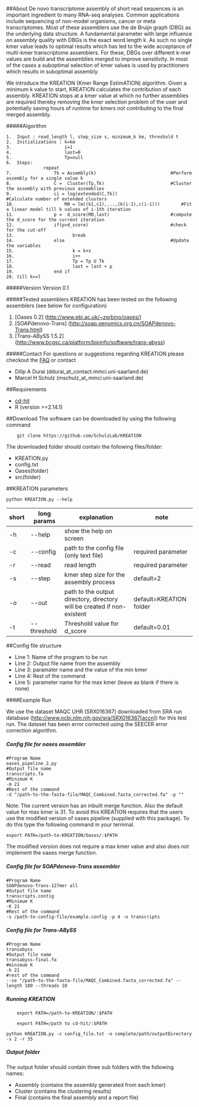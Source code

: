 ##About
De novo transcriptome assembly of short read sequences is an important ingredient to many RNA-seq analyses. Common applications include sequencing of non-model organisms, cancer or meta transcriptomes. Most of these assemblers use the de Bruijn graph (DBG) as the underlying data structure. A fundamental parameter with large influence on assembly quality with DBGs is the exact word length k. As such no single kmer value leads to optimal results which has led to the wide acceptance of multi-kmer transcriptome assemblers. For these, DBGs over different k-mer values are build and the assemblies merged to improve sensitivity. In most of the cases a suboptimal selection of kmer values is used by practitioners which results in suboptimal assembly.

We introduce the KREATION (Kmer Range EstimATION) algorithm. Given a minimum k value to start, KREATION calculates the contribution of each assembly. KREATION stops at a kmer value at which no further assemblies are required thereby removing the kmer selection problem of the user and potentially saving hours of runtime for kmers not contributing to the final merged assembly.

#####Algorithm
```
1.	Input : read_length l, step_size s, minimum_k km, threshold t
2. 	Initializations : k=km
3.	                  i=1
4.	                  last=0
5.	                  Tp=null
6.	Steps:
              repeat
7. 		          Tk = Assembly(k)                            #Perform assembly for a single value k
8. 		          C =  Cluster(Tp,Tk)                         #Cluster the assembly with previous assemblies
9. 		          ci = log(extended(C,Tk))                    #Calculate number of extended clusters
10. 		          M0 = lm((k1,c1),...,(k(i-1),c(i-1)))        #Fit a linear model till k values of i-1th iteration 
11.		          p =  d_score(M0,last)                       #compute the d_score for the current iteration
12.		          if(p>d_score)                               #check for the cut-off
13.			             break
14.		          else                                        #Update the variables
15.			             k = k+s
16.			             i++
17.			             Tp = Tp U Tk
18.			             last = last + p
19.		          end if
20.	till k<=l 
```

#####Version
Version 0.1

#####Tested assemblers
KREATION has been tested on the following assemblers (see below for configuration)

1. [Oases 0.2] (http://www.ebi.ac.uk/~zerbino/oases/)
2. [SOAPdenovo-Trans] (http://soap.genomics.org.cn/SOAPdenovo-Trans.html)
3. [Trans-ABySS 1.5.2] (http://www.bcgsc.ca/platform/bioinfo/software/trans-abyss)

#####Contact
For questions or suggestions regarding KREATION please checkout the [FAQ](https://github.com/SchulzLab/KREATION/blob/master/FAQ.md) or contact

* Dilip A Durai (ddurai_at_contact.mmci.uni-saarland.de)
* Marcel H Schulz (mschulz_at_mmci.uni-saarland.de)

##Requirements
* [cd-hit](http://weizhongli-lab.org/cd-hit/)
* R (version >=2.14.1)

##Download
The software can be downloaded by using the following command
```
	git clone https://github.com/SchulzLab/KREATION
```

The downloaded folder should contain the following files/folder:
*	KREATION.py
*	config.txt
*	Oases(folder)
*	src(folder)

##KREATION parameters

`python KREATION.py --help`

short | long params | explanation | note
-----------|------------|--------|---------
-h | --help | show the help on screen |
-c | --config | path to the config file (only text file) | required parameter
-r | --read | read length | required parameter
-s | --step |  kmer step size for the assembly process | default=2
-o | --out  | path to the output directory, directory will be created if non-existent | default=KREATION folder 
-t | --threshold | Threshold value for d_score | default=0.01

##Config file structure
* Line 1: Name of the program to be run
* Line 2: Output file name from the assembly
* Line 3: paramater name and the value of the min kmer
* Line 4: Rest of the command 
* Line 5: parameter name for the max kmer (leave as blank if there is none)

####Example Run

We use the dataset MAQC UHR (SRX016367) downloaded from SRA run database (http://www.ncbi.nlm.nih.gov/sra/SRX016367[accn]) for this test run. The dataset has been error corrected using the SEECER error correction algorithm.

##### Config file for oases assembler
```
#Program Name
oases_pipeline_2.py
#Output file name
transcripts.fa
#Minimum K
-m 21
#Rest of the command
-d "/path-to-the-fasta-file/MAQC_Combined.fasta_corrected.fa" -p ""
```   
Note: The current version has an inbuilt merge function. Also the default value for max kmer is 31. To avoid this KREATION requires that the users use the modified version of oases pipeline (supplied with this package). To do this type the following command in your terminal.
```
export PATH=/path-to-KREATION/Oases/:$PATH
```
The modified version does not require a max kmer value and also does not implement the oases merge function. 

##### Config file for SOAPdenovo-Trans assembler

```
#Program Name
SOAPdenovo-Trans-127mer all
#Output file name
transcripts.contig
#Minimum K
-K 21
#Rest of the command
-s /path-to-config-file/example.config -p 4 -o transcripts
```

##### Config file for Trans-ABySS
```
#Program Name
transabyss
#Output file name
transabyss-final.fa
#minimum K
-k 21
#rest of the command
--se "/path-to-the-fasta-file/MAQC_Combined.fasta_corrected.fa" --length 100 --threads 10
```

##### Running KREATION
```
 	export PATH=/path-to-KREATION/:$PATH
```

```
	export PATH=/path to cd-hit/:$PATH
```

`python KREATION.py -c config_file.txt -o complete/path/outputDirectory -s 2 -r 35`

##### Output folder

The output folder should contain three sub folders with the following names:

* Assembly (contains the assembly generated from each kmer)
* Cluster (contains the clustering results)
* Final (contains the final assembly and a report file) 
